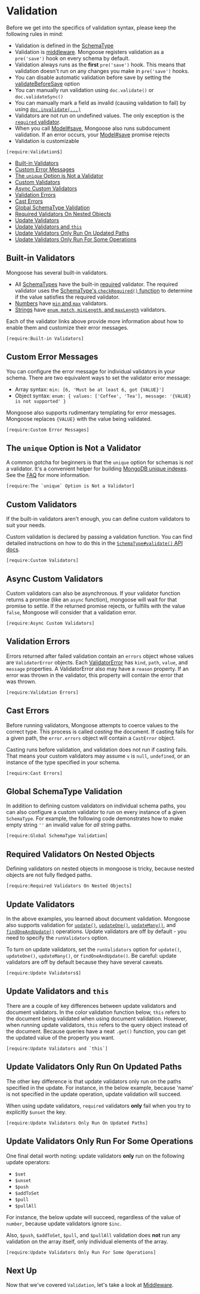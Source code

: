 # Validation

Before we get into the specifics of validation syntax, please keep the following rules in mind:

- Validation is defined in the [SchemaType](schematypes.html)
- Validation is [middleware](middleware.html). Mongoose registers validation as a `pre('save')` hook on every schema by default.
- Validation always runs as the **first** `pre('save')` hook. This means that validation doesn't run on any changes you make in `pre('save')` hooks.
- You can disable automatic validation before save by setting the [validateBeforeSave](guide.html#validateBeforeSave) option
- You can manually run validation using `doc.validate()` or `doc.validateSync()`
- You can manually mark a field as invalid (causing validation to fail) by using [`doc.invalidate(...)`](api/document.html#document_Document-invalidate)
- Validators are not run on undefined values. The only exception is the [`required` validator](api/schematype.html#schematype_SchemaType-required).
- When you call [Model#save](api/model.html#model_Model-save), Mongoose also runs subdocument validation. If an error occurs, your [Model#save](api/model.html#model_Model-save) promise rejects
- Validation is customizable

```acquit
[require:Validation$]
```

- [Built-in Validators](#built-in-validators)
- [Custom Error Messages](#custom-error-messages)
- [The `unique` Option is Not a Validator](#the-unique-option-is-not-a-validator)
- [Custom Validators](#custom-validators)
- [Async Custom Validators](#async-custom-validators)
- [Validation Errors](#validation-errors)
- [Cast Errors](#cast-errors)
- [Global SchemaType Validation](#global-schematype-validation)
- [Required Validators On Nested Objects](#required-validators-on-nested-objects)
- [Update Validators](#update-validators)
- [Update Validators and `this`](#update-validators-and-this)
- [Update Validators Only Run On Updated Paths](#update-validators-only-run-on-updated-paths)
- [Update Validators Only Run For Some Operations](#update-validators-only-run-for-some-operations)

## Built-in Validators

Mongoose has several built-in validators.

- All [SchemaTypes](schematypes.html) have the built-in [required](api/schematype.html#schematype_SchemaType-required) validator. The required validator uses the [SchemaType's `checkRequired()` function](api/schematype.html#schematype_SchemaType-checkRequired) to determine if the value satisfies the required validator.
- [Numbers](schematypes.html#numbers) have [`min` and `max`](schematypes.html#number-validators) validators.
- [Strings](schematypes.html#strings) have [`enum`, `match`, `minLength`, and `maxLength`](schematypes.html#string-validators) validators.

Each of the validator links above provide more information about how to enable them and customize their error messages.

```acquit
[require:Built-in Validators]
```

## Custom Error Messages

You can configure the error message for individual validators in your schema. There are two equivalent
ways to set the validator error message:

- Array syntax: `min: [6, 'Must be at least 6, got {VALUE}']`
- Object syntax: `enum: { values: ['Coffee', 'Tea'], message: '{VALUE} is not supported' }`

Mongoose also supports rudimentary templating for error messages.
Mongoose replaces `{VALUE}` with the value being validated.

```acquit
[require:Custom Error Messages]
```

## The `unique` Option is Not a Validator

A common gotcha for beginners is that the `unique` option for schemas
is *not* a validator. It's a convenient helper for building [MongoDB unique indexes](https://www.mongodb.com/docs/manual/core/index-unique/).
See the [FAQ](faq.html) for more information.

```acquit
[require:The `unique` Option is Not a Validator]
```

## Custom Validators

If the built-in validators aren't enough, you can define custom validators
to suit your needs.

Custom validation is declared by passing a validation function.
You can find detailed instructions on how to do this in the
[`SchemaType#validate()` API docs](api/schematype.html#schematype_SchemaType-validate).

```acquit
[require:Custom Validators]
```

## Async Custom Validators

Custom validators can also be asynchronous. If your validator function
returns a promise (like an `async` function), mongoose will wait for that
promise to settle. If the returned promise rejects, or fulfills with
the value `false`, Mongoose will consider that a validation error.

```acquit
[require:Async Custom Validators]
```

## Validation Errors

Errors returned after failed validation contain an `errors` object
whose values are `ValidatorError` objects. Each
[ValidatorError](api/error.html#error_Error-ValidatorError) has `kind`, `path`,
`value`, and `message` properties.
A ValidatorError also may have a `reason` property. If an error was
thrown in the validator, this property will contain the error that was
thrown.

```acquit
[require:Validation Errors]
```

## Cast Errors

Before running validators, Mongoose attempts to coerce values to the
correct type. This process is called _casting_ the document. If
casting fails for a given path, the `error.errors` object will contain
a `CastError` object.

Casting runs before validation, and validation does not run if casting
fails. That means your custom validators may assume `v` is `null`,
`undefined`, or an instance of the type specified in your schema.

```acquit
[require:Cast Errors]
```

## Global SchemaType Validation

In addition to defining custom validators on individual schema paths, you can also configure a custom validator to run on every instance of a given `SchemaType`.
For example, the following code demonstrates how to make empty string `''` an invalid value for _all_ string paths.

```acquit
[require:Global SchemaType Validation]
```

## Required Validators On Nested Objects

Defining validators on nested objects in mongoose is tricky, because
nested objects are not fully fledged paths.

```acquit
[require:Required Validators On Nested Objects]
```

## Update Validators

In the above examples, you learned about document validation. Mongoose also
supports validation for [`update()`](api/query.html#query_Query-update),
[`updateOne()`](api/query.html#query_Query-updateOne),
[`updateMany()`](api/query.html#query_Query-updateMany),
and [`findOneAndUpdate()`](api/query.html#query_Query-findOneAndUpdate) operations.
Update validators are off by default - you need to specify
the `runValidators` option.

To turn on update validators, set the `runValidators` option for
`update()`, `updateOne()`, `updateMany()`, or `findOneAndUpdate()`.
Be careful: update validators are off by default because they have several
caveats.

```acquit
[require:Update Validators$]
```

## Update Validators and `this`

There are a couple of key differences between update validators and
document validators. In the color validation function below, `this` refers
to the document being validated when using document validation.
However, when running update validators, `this` refers to the query object instead of the document.
Because queries have a neat `.get()` function, you can get the updated value of the property you want.

```acquit
[require:Update Validators and `this`]
```

## Update Validators Only Run On Updated Paths

The other key difference is that update validators only run on the paths
specified in the update. For instance, in the below example, because
'name' is not specified in the update operation, update validation will
succeed.

When using update validators, `required` validators **only** fail when
you try to explicitly `$unset` the key.

```acquit
[require:Update Validators Only Run On Updated Paths]
```

## Update Validators Only Run For Some Operations

One final detail worth noting: update validators **only** run on the
following update operators:

- `$set`
- `$unset`
- `$push`
- `$addToSet`
- `$pull`
- `$pullAll`

For instance, the below update will succeed, regardless of the value of
`number`, because update validators ignore `$inc`.

Also, `$push`, `$addToSet`, `$pull`, and `$pullAll` validation does
**not** run any validation on the array itself, only individual elements
of the array.

```acquit
[require:Update Validators Only Run For Some Operations]
```

## Next Up

Now that we've covered `Validation`, let's take a look at [Middleware](middleware.html).
